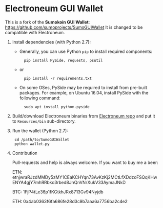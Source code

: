 # Electroneum GUI Wallet

This is a fork of the **Sumokoin GUI Wallet**: https://github.com/sumoprojects/SumoGUIWallet
It is changed to be compatible with Electroneum.


1. Install dependencies (with Python 2.7):

	* Generally, you can use Python `pip` to install required components:
		
			pip install PySide, requests, psutil
	
	* or
			
			pip install -r requirements.txt 
	
	* On some OSes, PySide may be required to install from pre-built packages. For example, on Ubuntu 16.04, install PySide with the following command:
			
			sudo apt install python-pyside


2. Build/download Electroneum binaries from [Electroneum repo](https://github.com/electroneum/electroneum) and put it to `Resources/bin` sub-directory.

3. Run the wallet (Python 2.7):
		
		cd /path/to/SumoGUIWallet
		python wallet.py

4. Contribution

	Pull-requests and help is always welcome. If you want to buy me a beer:
	
	ETN: etnjwraRJzdMMDy5zMY1CEaKCHYqn73AvKzKj2MCtLfXDdzoFSQqKHwENYA4gjY7mhRRbko3rbed8JnQnVNrXukV33AymaJNkD
	
	BTC: 1FjP4tLe36p1fKGtkhJRx8713Gv94Nyjdb
	
	ETH: 0x4ab0363f6fa686fe28d3c9b7aaa6a7756ba2c4e2